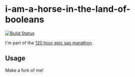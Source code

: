 # i-am-a-horse-in-the-land-of-booleans

[![Build Status](https://travis-ci.com/ziyunli/i-am-a-horse-in-the-land-of-booleans.svg?branch=master)](https://travis-ci.com/ziyunli/i-am-a-horse-in-the-land-of-booleans)

I'm part of the [120 hour epic sax marathon](http://iloveponies.github.io/120-hour-epic-sax-marathon/).

## Usage

Make a fork of me!
